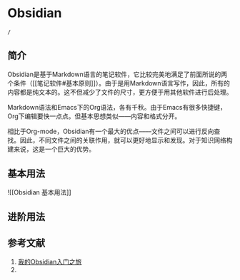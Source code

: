 # Obsidian
```ActivityHistory
/
```
## 简介
Obsidian是基于Markdown语言的笔记软件，它比较完美地满足了前面所说的两个条件（[[笔记软件#基本原则]]）。由于是用Markdown语言写作，因此，所有的内容都是纯文本的。这不但减少了文件的尺寸，更方便于用其他软件进行后处理。

Markdown语法和Emacs下的Org语法，各有千秋。由于Emacs有很多快捷键，Org下编辑要快一点点。但基本思想类似——内容和格式分开。

相比于Org-mode，Obsidian有一个最大的优点––––文件之间可以进行反向查找。因此，不同文件之间的关联作用，就可以更好地显示和发现。对于知识网络构建来说，这是一个巨大的优势。

## 基本用法
![[Obsidian 基本用法]]

## 进阶用法

## 参考文献
1. [我的Obsidian入门之旅](https://zhuanlan.zhihu.com/p/441013488)
2. 